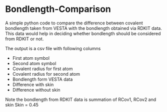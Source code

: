 # Bondlength-Comparison

A simple python code to compare the difference between covalent bondlength taken from VESTA with the bondlength obtained via RDKIT data. This data would help in deciding whether bondlength should be considered from RDKIT or not.

The output is a csv file with following columns
* First atom symbol
* Second atom symbol
* Covalent radius for first atom
* Covalent radius for second atom
* Bondlength form VESTA data
* Difference with skin
* Difference without skin

Note the bondlength from RDKIT data is summation of RCov1, RCov2 and skin
Skin = 0.45
